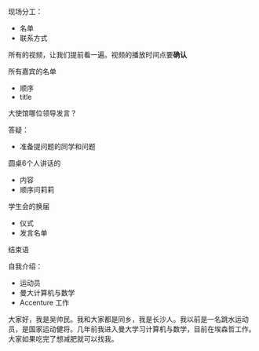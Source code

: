 现场分工：

* 名单
* 联系方式

所有的视频，让我们提前看一遍。视频的播放时间点要**确认**

所有嘉宾的名单

* 顺序
* title

大使馆哪位领导发言？

答疑：

* 准备提问题的同学和问题

圆桌6个人讲话的

* 内容
* 顺序问莉莉

学生会的换届

* 仪式
* 发言名单



结束语



自我介绍：

* 运动员
* 曼大计算机与数学
* Accenture 工作


大家好，我是吴帅民。我和大家都是同乡，我是长沙人。我以前是一名跳水运动员，是国家运动健将。几年前我进入曼大学习计算机与数学，目前在埃森哲工作。大家如果吃完了想减肥就可以找我。








